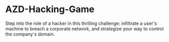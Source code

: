 # AZD-Hacking-Game
Step into the role of a hacker in this thrilling challenge: infiltrate a user's machine to breach a corporate network, and strategize your way to control the company's domain.
